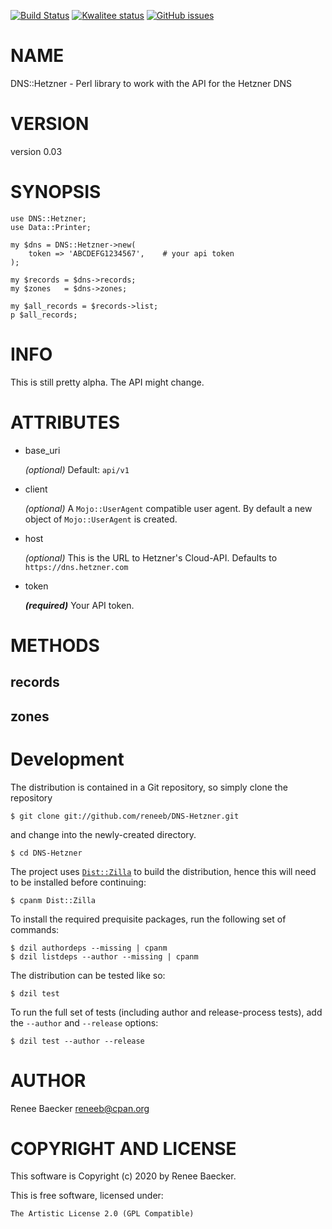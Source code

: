 [![Build Status](https://travis-ci.org/reneeb/DNS-Hetzner.svg?branch=master)](https://travis-ci.org/reneeb/DNS-Hetzner)
[![Kwalitee status](http://cpants.cpanauthors.org/dist/DNS-Hetzner.png)](https://cpants.cpanauthors.org/dist/DNS-Hetzner)
[![GitHub issues](https://img.shields.io/github/issues/reneeb/DNS-Hetzner.svg)](https://github.com/reneeb/DNS-Hetzner/issues)

# NAME

DNS::Hetzner - Perl library to work with the API for the Hetzner DNS

# VERSION

version 0.03

# SYNOPSIS

    use DNS::Hetzner;
    use Data::Printer;

    my $dns = DNS::Hetzner->new(
        token => 'ABCDEFG1234567',    # your api token
    );

    my $records = $dns->records;
    my $zones   = $dns->zones;

    my $all_records = $records->list;
    p $all_records;

# INFO

This is still pretty alpha. The API might change.

# ATTRIBUTES

- base\_uri

    _(optional)_ Default: `api/v1`

- client 

    _(optional)_ A `Mojo::UserAgent` compatible user agent. By default a new object of `Mojo::UserAgent`
    is created.

- host

    _(optional)_ This is the URL to Hetzner's Cloud-API. Defaults to `https://dns.hetzner.com`

- token

    **_(required)_** Your API token.

# METHODS

## records

## zones



# Development

The distribution is contained in a Git repository, so simply clone the
repository

```
$ git clone git://github.com/reneeb/DNS-Hetzner.git
```

and change into the newly-created directory.

```
$ cd DNS-Hetzner
```

The project uses [`Dist::Zilla`](https://metacpan.org/pod/Dist::Zilla) to
build the distribution, hence this will need to be installed before
continuing:

```
$ cpanm Dist::Zilla
```

To install the required prequisite packages, run the following set of
commands:

```
$ dzil authordeps --missing | cpanm
$ dzil listdeps --author --missing | cpanm
```

The distribution can be tested like so:

```
$ dzil test
```

To run the full set of tests (including author and release-process tests),
add the `--author` and `--release` options:

```
$ dzil test --author --release
```

# AUTHOR

Renee Baecker <reneeb@cpan.org>

# COPYRIGHT AND LICENSE

This software is Copyright (c) 2020 by Renee Baecker.

This is free software, licensed under:

    The Artistic License 2.0 (GPL Compatible)
